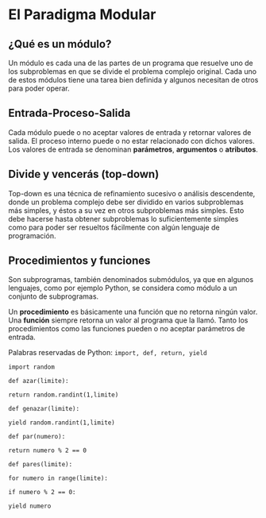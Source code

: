 # El Paradigma Modular

## ¿Qué es un módulo?

Un módulo es cada una de las partes de un programa que resuelve uno de los subproblemas en que se divide el problema complejo original. Cada uno de estos módulos tiene una tarea bien definida y algunos necesitan de otros para poder operar.

## Entrada-Proceso-Salida

Cada módulo puede o no aceptar valores de entrada y retornar valores de salida. El proceso interno puede o no estar relacionado con dichos valores. Los valores de entrada se denominan **parámetros**, **argumentos** o **atributos**.

## Divide y vencerás \(top-down\)

Top-down es una técnica de refinamiento sucesivo o análisis descendente, donde un problema complejo debe ser dividido en varios subproblemas más simples, y éstos a su vez en otros subproblemas más simples. Esto debe hacerse hasta obtener subproblemas lo suficientemente simples como para poder ser resueltos fácilmente con algún lenguaje de programación.

## Procedimientos y funciones

Son subprogramas, también denominados submódulos, ya que en algunos lenguajes, como por ejemplo Python, se considera como módulo a un conjunto de subprogramas.

Un **procedimiento** es básicamente una función que no retorna ningún valor. Una **función** siempre retorna un valor al programa que la llamó. Tanto los procedimientos como las funciones pueden o no aceptar parámetros de entrada.

Palabras reservadas de Python: `import, def, return, yield`

`import random`

`def azar(limite):`

`return random.randint(1,limite)`

`def genazar(limite):`

`yield random.randint(1,limite)`

`def par(numero):`

`return numero % 2 == 0`

`def pares(limite):`

`for numero in range(limite):`

`if numero % 2 == 0:`

`yield numero`

